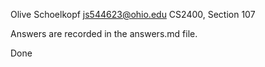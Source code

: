 Olive Schoelkopf
js544623@ohio.edu
CS2400, Section 107

Answers are recorded in the answers.md file.

Done
